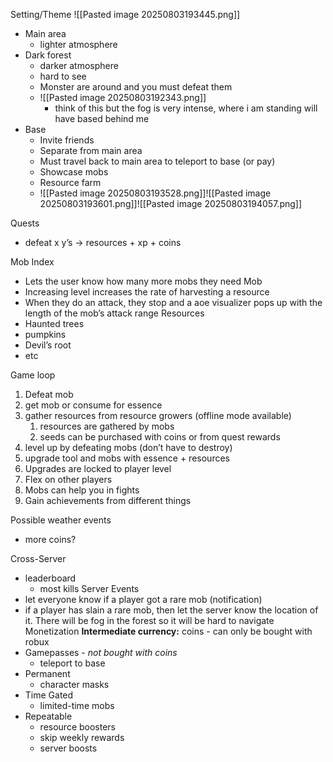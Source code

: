 
Setting/Theme
![[Pasted image 20250803193445.png]]
- Main area
	- lighter atmosphere
- Dark forest
	- darker atmosphere
	- hard to see
	- Monster are around and you must defeat them
	- ![[Pasted image 20250803192343.png]]
		- think of this but the fog is very intense, where i am standing will have based behind me
- Base
	- Invite friends
	- Separate from main area
	- Must travel back  to main area to teleport to base (or pay)
	- Showcase mobs
	- Resource farm
	- 
	  ![[Pasted image 20250803193528.png]]![[Pasted image 20250803193601.png]]![[Pasted image 20250803194057.png]]

Quests
- defeat x y’s → resources + xp + coins

Mob Index
- Lets the user know how many more mobs they need
Mob
- Increasing level increases the rate of harvesting a resource
- When they do an attack, they stop and a aoe visualizer pops up with the length of the mob’s attack range
Resources
- Haunted trees
- pumpkins
- Devil’s root
- etc
  
  
Game loop 
1. Defeat mob
2. get mob or consume for essence
3. gather resources from resource growers (offline mode available)
	1. resources are gathered by mobs
	2. seeds can be purchased with coins or from quest rewards
4. level up by defeating mobs (don’t have to destroy)
5. upgrade tool and mobs with essence + resources
6. Upgrades are locked to player level
7. Flex on other players
8. Mobs can help you in fights
9. Gain achievements from different things

Possible weather events
- more coins?


Cross-Server
- leaderboard
	- most kills
Server Events
- let everyone know if a player got a rare mob (notification)
- if a player has slain a rare mob, then let the server know the location of it. There will be fog in the forest so it will be hard to navigate
Monetization
**Intermediate currency:** coins - can only be bought with robux
- Gamepasses - *not bought with coins*
	- teleport to base
- Permanent
	- character masks
- Time Gated
	- limited-time mobs
- Repeatable
	- resource boosters
	- skip weekly rewards
	- server boosts